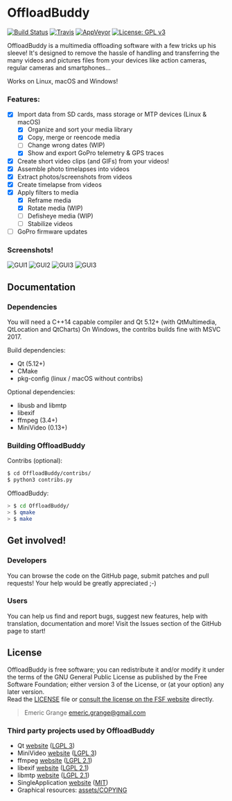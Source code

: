 OffloadBuddy
============

[![Build Status](https://github.com/emericg/OffloadBuddy/workflows/build/badge.svg)](https://github.com/emericg/OffloadBuddy/actions)
[![Travis](https://img.shields.io/travis/emericg/OffloadBuddy.svg?style=flat-square&logo=travis)](https://travis-ci.com/emericg/OffloadBuddy)
[![AppVeyor](https://img.shields.io/appveyor/ci/emericg/OffloadBuddy.svg?style=flat-square&logo=appveyor)](https://ci.appveyor.com/project/emericg/offloadbuddy)
[![License: GPL v3](https://img.shields.io/badge/license-GPL%20v3-blue.svg?style=flat-square)](http://www.gnu.org/licenses/gpl-3.0)

OffloadBuddy is a multimedia offloading software with a few tricks up his sleeve!
It's designed to remove the hassle of handling and transferring the many videos and pictures files from your devices like action cameras, regular cameras and smartphones...

Works on Linux, macOS and Windows!

### Features:

- [x] Import data from SD cards, mass storage or MTP devices (Linux & macOS)
  - [x] Organize and sort your media library
  - [x] Copy, merge or reencode media
  - [ ] Change wrong dates (WIP)
  - [x] Show and export GoPro telemetry & GPS traces
- [x] Create short video clips (and GIFs) from your videos!
- [x] Assemble photo timelapses into videos
- [x] Extract photos/screenshots from videos
- [x] Create timelapse from videos
- [x] Apply filters to media
  - [x] Reframe media
  - [x] Rotate media (WIP)
  - [ ] Defisheye media (WIP)
  - [ ] Stabilize videos
- [ ] GoPro firmware updates

### Screenshots!

![GUI1](https://i.imgur.com/LRKR1UW.jpg)
![GUI2](https://i.imgur.com/pAsn76s.jpg)
![GUI3](https://i.imgur.com/mlbIdCa.jpg)
![GUI3](https://i.imgur.com/frkN44D.jpg)


## Documentation

### Dependencies

You will need a C++14 capable compiler and Qt 5.12+ (with QtMultimedia, QtLocation and QtCharts)
On Windows, the contribs builds fine with MSVC 2017.

Build dependencies:
- Qt (5.12+)  
- CMake  
- pkg-config (linux / macOS without contribs)  

Optional dependencies:
- libusb and libmtp  
- libexif  
- ffmpeg (3.4+)  
- MiniVideo (0.13+)  

### Building OffloadBuddy

Contribs (optional):
```bash
$ cd OffloadBuddy/contribs/
$ python3 contribs.py
```

OffloadBuddy:
```bash
> $ cd OffloadBuddy/
> $ qmake
> $ make
```


## Get involved!

### Developers

You can browse the code on the GitHub page, submit patches and pull requests! Your help would be greatly appreciated ;-)

### Users

You can help us find and report bugs, suggest new features, help with translation, documentation and more! Visit the Issues section of the GitHub page to start!


## License

OffloadBuddy is free software; you can redistribute it and/or modify it under the terms of the GNU General Public License as published by the Free Software Foundation; either version 3 of the License, or (at your option) any later version.  
Read the [LICENSE](LICENSE) file or [consult the license on the FSF website](https://www.gnu.org/licenses/gpl-3.0.txt) directly.

> Emeric Grange <emeric.grange@gmail.com>

### Third party projects used by OffloadBuddy

* Qt [website](https://www.qt.io) ([LGPL 3](https://www.gnu.org/licenses/lgpl-3.0.txt))
* MiniVideo [website](https://github.com/emericg/MiniVideo) ([LGPL 3](https://www.gnu.org/licenses/lgpl-3.0.txt))
* ffmpeg [website](https://www.ffmpeg.org/) ([LGPL 2.1](https://www.gnu.org/licenses/lgpl-2.1.txt))
* libexif [website](https://github.com/libexif/libexif/) ([LGPL 2.1](https://www.gnu.org/licenses/lgpl-2.1.txt))
* libmtp [website](http://libmtp.sourceforge.net/) ([LGPL 2.1](https://www.gnu.org/licenses/lgpl-2.1.txt))
* SingleApplication [website](https://github.com/itay-grudev/SingleApplication) ([MIT](https://opensource.org/licenses/MIT))
* Graphical resources: [assets/COPYING](assets/COPYING)
